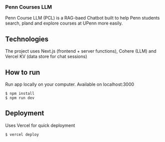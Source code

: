 ### Penn Courses LLM

Penn Course LLM (PCL) is a RAG-baed Chatbot built to help Penn students search, pland and explore courses at UPenn more easily.

## Technologies

The project uses Next.js (frontend + server functions), Cohere (LLM) and Vercel KV (data store for chat sessions)

## How to run

Run app locally on your computer. Available on localhost:3000

```
$ npm install
$ npm run dev
```

## Deployment

Uses Vercel for quick deployment

```
$ vercel deploy
```
